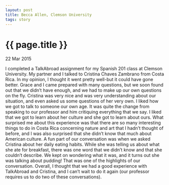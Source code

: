 ```yaml
---
layout: post
title: Becca Allen, Clemson University
tags: story
---
```


# {{ page.title }}

22 Mar 2015

I completed a TalkAbroad assignment for my Spanish 201 class at Clemson University. My partner and I talked to Cristina Chaves Zambrano from Costa Rica. In my opinion, I thought it went pretty well-but it could have gone better. Grace and I came prepared with many questions, but we soon found out that we didn’t have enough, and we had to make up our own questions on the fly. Cristina was very nice and was very understanding about our situation, and even asked us some questions of her very own. I liked how we got to talk to someone our own age. It was quite the change from speaking to our professor and him critiquing everything that we say. I liked that we got to learn about her culture and she got to learn about ours. What surprised me about this experience was that there are so many interesting things to do in Costa Rica concerning nature and art that I hadn’t thought of before, and I was also surprised that she didn’t know that much about American culture. A fun part of our conversation was when we asked Cristina about her daily eating habits. While she was telling us about what she ate for breakfast, there was one word that we didn’t know and that she couldn’t describe. We kept on wondering what it was, and it turns out she was talking about pudding! That was one of the highlights of our conversation. Overall, I thought that we had a good experience with TalkAbroad and Cristina, and I can’t wait to do it again (our professor requires us to do two of these conversations).
 


 
